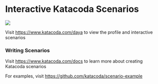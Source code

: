 # Interactive Katacoda Scenarios

[![](http://shields.katacoda.com/katacoda/daya/count.svg)](https://www.katacoda.com/daya "Get your profile on Katacoda.com")

Visit https://www.katacoda.com/daya to view the profile and interactive scenarios

### Writing Scenarios
Visit https://www.katacoda.com/docs to learn more about creating Katacoda scenarios

For examples, visit https://github.com/katacoda/scenario-example
